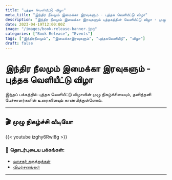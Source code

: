```yaml
---
title: "புத்தக வெளியீட்டு விழா"
meta_title: "இந்திர நீலமும் இமைக்கா இரவுகளும் - புத்தக வெளியீட்டு விழா"
description: "இந்திர நீலமும் இமைக்கா இரவுகளும் புத்தகத்தின் வெளியீட்டு விழா - முழு நிகழ்ச்சி வீடியோ மற்றும் தனித்தனி உரைகள்"
date: 2023-04-19T12:00:00Z
image: "/images/book-release-banner.jpg"
categories: ["Book Release", "Events"]
tags: ["இந்திரநீலமும்", "இமைக்காஇரவுகளும்", "புத்தகவெளியீடு", "விழா"]
draft: false
---
```


# இந்திர நீலமும் இமைக்கா இரவுகளும் - புத்தக வெளியீட்டு விழா

இந்தப் பக்கத்தில் புத்தக வெளியீட்டு விழாவின் முழு நிகழ்ச்சியையும், தனித்தனி பேச்சாளர்களின் உரைகளையும் காண்பித்துள்ளோம்.

---

## 🎬 முழு நிகழ்ச்சி வீடியோ

{{< youtube izghy6Rwi8g >}}



### 🔗 தொடர்புடைய பக்கங்கள்:
- [வாசகர் கருத்துக்கள்](./_index.md)
- [விமர்சனங்கள்](./book_reviews)

---


